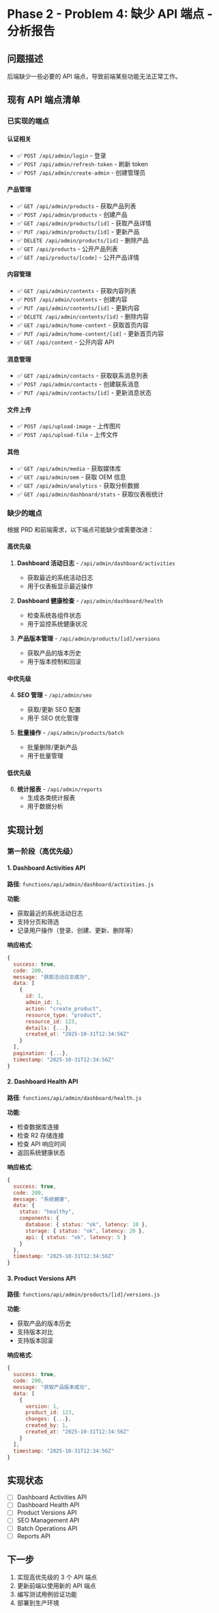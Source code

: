# Phase 2 - Problem 4: 缺少 API 端点 - 分析报告

## 问题描述

后端缺少一些必要的 API 端点，导致前端某些功能无法正常工作。

## 现有 API 端点清单

### 已实现的端点

#### 认证相关
- ✅ `POST /api/admin/login` - 登录
- ✅ `POST /api/admin/refresh-token` - 刷新 token
- ✅ `POST /api/admin/create-admin` - 创建管理员

#### 产品管理
- ✅ `GET /api/admin/products` - 获取产品列表
- ✅ `POST /api/admin/products` - 创建产品
- ✅ `GET /api/admin/products/[id]` - 获取产品详情
- ✅ `PUT /api/admin/products/[id]` - 更新产品
- ✅ `DELETE /api/admin/products/[id]` - 删除产品
- ✅ `GET /api/products` - 公开产品列表
- ✅ `GET /api/products/[code]` - 公开产品详情

#### 内容管理
- ✅ `GET /api/admin/contents` - 获取内容列表
- ✅ `POST /api/admin/contents` - 创建内容
- ✅ `PUT /api/admin/contents/[id]` - 更新内容
- ✅ `DELETE /api/admin/contents/[id]` - 删除内容
- ✅ `GET /api/admin/home-content` - 获取首页内容
- ✅ `PUT /api/admin/home-content/[id]` - 更新首页内容
- ✅ `GET /api/content` - 公开内容 API

#### 消息管理
- ✅ `GET /api/admin/contacts` - 获取联系消息列表
- ✅ `POST /api/admin/contacts` - 创建联系消息
- ✅ `PUT /api/admin/contacts/[id]` - 更新消息状态

#### 文件上传
- ✅ `POST /api/upload-image` - 上传图片
- ✅ `POST /api/upload-file` - 上传文件

#### 其他
- ✅ `GET /api/admin/media` - 获取媒体库
- ✅ `GET /api/admin/oem` - 获取 OEM 信息
- ✅ `GET /api/admin/analytics` - 获取分析数据
- ✅ `GET /api/admin/dashboard/stats` - 获取仪表板统计

### 缺少的端点

根据 PRD 和前端需求，以下端点可能缺少或需要改进：

#### 高优先级
1. **Dashboard 活动日志** - `/api/admin/dashboard/activities`
   - 获取最近的系统活动日志
   - 用于仪表板显示最近操作

2. **Dashboard 健康检查** - `/api/admin/dashboard/health`
   - 检查系统各组件状态
   - 用于监控系统健康状况

3. **产品版本管理** - `/api/admin/products/[id]/versions`
   - 获取产品的版本历史
   - 用于版本控制和回滚

#### 中优先级
4. **SEO 管理** - `/api/admin/seo`
   - 获取/更新 SEO 配置
   - 用于 SEO 优化管理

5. **批量操作** - `/api/admin/products/batch`
   - 批量删除/更新产品
   - 用于批量管理

#### 低优先级
6. **统计报表** - `/api/admin/reports`
   - 生成各类统计报表
   - 用于数据分析

## 实现计划

### 第一阶段（高优先级）

#### 1. Dashboard Activities API
**路径**: `functions/api/admin/dashboard/activities.js`

**功能**:
- 获取最近的系统活动日志
- 支持分页和筛选
- 记录用户操作（登录、创建、更新、删除等）

**响应格式**:
```javascript
{
  success: true,
  code: 200,
  message: "获取活动日志成功",
  data: [
    {
      id: 1,
      admin_id: 1,
      action: "create_product",
      resource_type: "product",
      resource_id: 123,
      details: {...},
      created_at: "2025-10-31T12:34:56Z"
    }
  ],
  pagination: {...},
  timestamp: "2025-10-31T12:34:56Z"
}
```

#### 2. Dashboard Health API
**路径**: `functions/api/admin/dashboard/health.js`

**功能**:
- 检查数据库连接
- 检查 R2 存储连接
- 检查 API 响应时间
- 返回系统健康状态

**响应格式**:
```javascript
{
  success: true,
  code: 200,
  message: "系统健康",
  data: {
    status: "healthy",
    components: {
      database: { status: "ok", latency: 10 },
      storage: { status: "ok", latency: 20 },
      api: { status: "ok", latency: 5 }
    }
  },
  timestamp: "2025-10-31T12:34:56Z"
}
```

#### 3. Product Versions API
**路径**: `functions/api/admin/products/[id]/versions.js`

**功能**:
- 获取产品的版本历史
- 支持版本对比
- 支持版本回滚

**响应格式**:
```javascript
{
  success: true,
  code: 200,
  message: "获取产品版本成功",
  data: [
    {
      version: 1,
      product_id: 123,
      changes: {...},
      created_by: 1,
      created_at: "2025-10-31T12:34:56Z"
    }
  ],
  timestamp: "2025-10-31T12:34:56Z"
}
```

## 实现状态

- [ ] Dashboard Activities API
- [ ] Dashboard Health API
- [ ] Product Versions API
- [ ] SEO Management API
- [ ] Batch Operations API
- [ ] Reports API

## 下一步

1. 实现高优先级的 3 个 API 端点
2. 更新前端以使用新的 API 端点
3. 编写测试用例验证功能
4. 部署到生产环境

